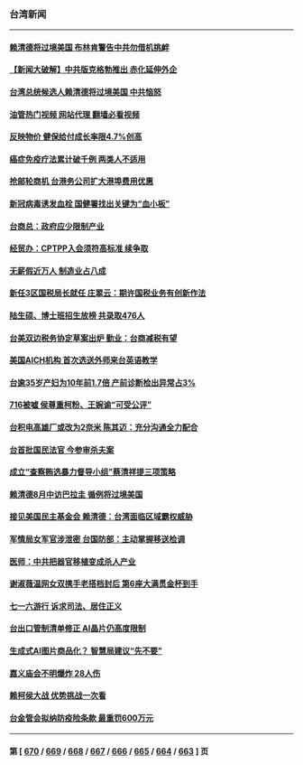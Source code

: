 ### 台湾新闻
---
#### [赖清德将过境美国 布林肯警告中共勿借机挑衅](../../pages/ncid1349361/n14036394.md?07181245) 
#### [【新闻大破解】中共版克格勃推出 赤化延伸外企](../../pages/ncid1349361/n14036192.md?07181245) 
#### [台湾总统候选人赖清德将过境美国 中共恼怒](../../pages/ncid1349361/n14036295.md?07181245) 
#### [油管热门视频 网站代理 翻墙必看视频](http://138.2.39.72:81/youtube.html?epic-marker?07181245)
#### [反映物价 健保给付成长率限4.7%创高](../../pages/ncid1349361/n14036198.md?07181245) 
#### [癌症免疫疗法累计破千例 两类人不适用](../../pages/ncid1349361/n14036201.md?07181245) 
#### [抢邮轮商机 台港务公司扩大港埠费用优惠](../../pages/ncid1349361/n14036247.md?07181245) 
#### [新冠病毒诱发血栓 国健署找出关键为“血小板”](../../pages/ncid1349361/n14036202.md?07181245) 
#### [台商总：政府应少限制产业](../../pages/ncid1349361/n14036199.md?07181245) 
#### [经贸办：CPTPP入会须符高标准 续争取](../../pages/ncid1349361/n14036205.md?07181245) 
#### [无薪假近万人 制造业占八成](../../pages/ncid1349361/n14036207.md?07181245) 
#### [新任3区国税局长就任 庄翠云：期许国税业务有创新作法](../../pages/ncid1349361/n14036208.md?07181245) 
#### [陆生硕、博士班招生放榜 共录取476人](../../pages/ncid1349361/n14036210.md?07181245) 
#### [台美双边税务协定草案出炉 勤业：台商减税有望](../../pages/ncid1349361/n14036216.md?07181245) 
#### [美国AICH机构 首次选送外师来台英语教学](../../pages/ncid1349361/n14036217.md?07181245) 
#### [台逾35岁产妇为10年前1.7倍 产前诊断检出异常占3%](../../pages/ncid1349361/n14036212.md?07181245) 
#### [716被嘘 侯尊重柯粉、王婉谕“可受公评”](../../pages/ncid1349361/n14036166.md?07181245) 
#### [台积电高雄厂或改为2奈米 陈其迈：充分沟通全力配合](../../pages/ncid1349361/n14036220.md?07181245) 
#### [台首批国民法官 今参审杀夫案](../../pages/ncid1349361/n14036169.md?07181245) 
#### [成立“查察贿选暴力督导小组”蔡清祥提三项策略](../../pages/ncid1349361/n14036170.md?07181245) 
#### [赖清德8月中访巴拉圭 循例将过境美国](../../pages/ncid1349361/n14036127.md?07181245) 
#### [接见美国民主基金会 赖清德：台湾面临区域霸权威胁](../../pages/ncid1349361/n14036132.md?07181245) 
#### [军情局女军官涉泄密 台国防部：主动掌握移送检调](../../pages/ncid1349361/n14036129.md?07181245) 
#### [医师：中共把器官移植变成杀人产业](../../pages/ncid1349361/n14035586.md?07181245) 
#### [谢淑薇温网女双携手老搭档封后 第6座大满贯金杯到手](../../pages/ncid1349361/n14035831.md?07181245) 
#### [七一六游行 诉求司法、居住正义](../../pages/ncid1349361/n14035375.md?07181245) 
#### [台出口管制清单修正 AI晶片仍高度限制](../../pages/ncid1349361/n14035421.md?07181245) 
#### [生成式AI图片商品化？ 智慧局建议“先不要”](../../pages/ncid1349361/n14035422.md?07181245) 
#### [嘉义庙会不明爆炸 28人伤](../../pages/ncid1349361/n14035427.md?07181245) 
#### [赖柯侯大战 优势挑战一次看](../../pages/ncid1349361/n14035444.md?07181245) 
#### [台金管会拟纳防疫险条款 最重罚600万元](../../pages/ncid1349361/n14035426.md?07181245) 

---
#### 第 [ [670](./670.md?07181245) / [669](./669.md?07181245) / [668](./668.md?07181245) / [667](./667.md?07181245) / [666](./666.md?07181245) / [665](./665.md?07181245) / [664](./664.md?07181245) / [663](./663.md?07181245) ] 页
